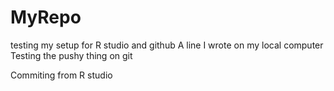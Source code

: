# MyRepo
testing my setup for R studio and github
A line I wrote on my local computer
Testing the pushy thing on git

Commiting from R studio 